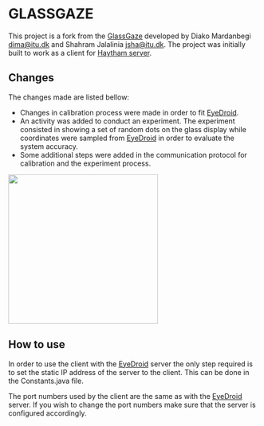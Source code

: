 GLASSGAZE
=========

This project is a fork from the [GlassGaze](https://github.com/dmardanbeigi/GlassGaze) developed by Diako Mardanbegi dima@itu.dk and Shahram Jalalinia jsha@itu.dk. The project was initially built to work as a client for [Haytham server](http://eyeinfo.itu.dk/index.php/projects/low-cost-gaze-tracking).

Changes
--------
The changes made are listed bellow:
- Changes in calibration process were made in order to fit [EyeDroid](https://github.com/centosGit/EyeDroid/tree/glassgaze_demo).
- An activity was added to conduct an experiment. The experiment consisted in showing a set of random dots on the glass display while coordinates were sampled from [EyeDroid](https://github.com/centosGit/EyeDroid/tree/glassgaze_demo) in order to evaluate the system accuracy.
- Some additional steps were added in the communication protocol for calibration and the experiment process.

<img src="Images/EyeDroid_GlassGaze.PNG?raw=true" height="300"/>

How to use
----------

In order to use the client with the [EyeDroid](https://github.com/centosGit/EyeDroid/tree/glassgaze_demo) server the only step required is to set the static IP address of the server to the client.
This can be done in the Constants.java file.

The port numbers used by the client are the same as with the [EyeDroid](https://github.com/centosGit/EyeDroid/tree/glassgaze_demo) server. If you wish to change the port numbers make sure that the server is configured accordingly.


